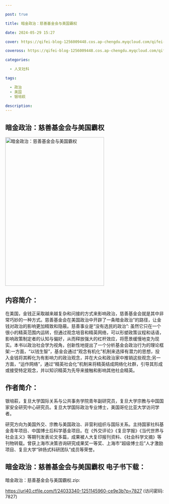 ```yaml
---

post: true

title: 暗金政治：慈善基金会与美国霸权

date: 2024-05-29 15:27

cover: https://qifei-blog-1256009448.cos.ap-chengdu.myqcloud.com/qifei-blog/6589471ac458853aefd4c443.jpg

coveross: https://qifei-blog-1256009448.cos.ap-chengdu.myqcloud.com/qifei-blog/6589471ac458853aefd4c443.jpg

categories:

  - 人文社科

tags:

  - 政治
  - 美国
  - 银培萩

description:
---
```


## 暗金政治：慈善基金会与美国霸权
<img alt="暗金政治：慈善基金会与美国霸权 " class="aligncenter loaded" data-was-processed="true" decoding="async" fetchpriority="high" height="471" src="https://qifei-blog-1256009448.cos.ap-chengdu.myqcloud.com/qifei-blog/6589471ac458853aefd4c443.jpg " style="cursor: zoom-in;" width="314"/>

## 内容简介：

在美国，金钱正采取越来越复杂和问接的方式来影响政治，慈善基金会就是其中非常巧妙的一种方式。慈善基金会在美国政治中开辟了一条暗金政治”的路径，让金钱对政治的影响更加精致和隐蔽。慈善事业是“没有选民的政治”: 虽然它只在一个很小的精英范围内运转，但通过观念培音和精英网络，可以形塑政策议程和话语，影响政策制定者的认知与偏好，从而释放强大的杠杆效应，将愿景缓慢地变为现实。本书以政治社会学为视角，创新性地提出了一个分析基金会政治行为的理论框架:一方面，“以钱生智”，基金会通过“观念有机化”机制来选择有潜力的思想，投入金钱将其孵化为有影响力的政治观念，并在大众和政治家中推销这些观念;另一方面，“运作网络”，通过“精英社会化”机制来将精英结成网络化社群，引导其形成或接受特定观念，并以知识精英为先导来接触和影响其他社会精英。

## 作者简介：

银培萩，复旦大学国际关系与公共事务学院青年副研究员，复旦大学宗教与中国国家安全研究中心研究员。复旦大学国际政治专业博士，美国哥伦比亚大学访问学者。

研究方向为美国外交、宗教与美国政治、非营利组织与国际关系。主持国家社科基金青年项目、中国博士后科学基金项目。在《外交评论》《复旦学报》《当代世界与社会主义》等期刊发表论文多篇，成果被人大复印报刊资料、《社会科学文摘》等刊物转载。曾获上海市决策咨询研究成果奖一等奖、上海市“超级博士后”人才激励项目、复旦大学“钟扬式科研团队”成员等荣誉。

## 暗金政治：慈善基金会与美国霸权 电子书下载：

暗金政治：慈善基金会与美国霸权.zip: 

https://url40.ctfile.com/f/24033340-1251145960-ce9e3b?p=7827 (访问密码: 7827)

